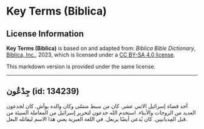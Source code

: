 # Key Terms (Biblica)

## License Information

**Key Terms (Biblica)** is based on and adapted from: _Biblica Bible Dictionary_, [Biblica, Inc.](https://www.biblica.com/), 2023, which is licensed under a [CC BY-SA 4.0 license](https://creativecommons.org/licenses/by-sa/4.0/legalcode.en).

This markdown version is provided under the same license.



--------------------------------

## جِدْعُون (id: 134239)

أحد قضاة إسرائيل الاثني عشر. كان من سبط منسّى وكان والده يوآش. كان لجدعون العديد من الزوجات والأبناء. استخدم الله جدعون لتحرير إسرائيل من المعاملة السيئة من قبل المِديانيين. كان يُدعى أيضًا يربعل. في اللغة العبرية يعني هذا الاسم ليقاتله البعل.


